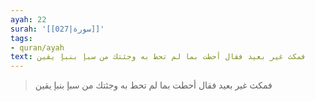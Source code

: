 ```yaml
---
ayah: 22
surah: '[[027|سورة]]'
tags:
- quran/ayah
text: فمكث غير بعيد فقال أحطت بما لم تحط به وجئتك من سبإ بنبإ يقين
---
```

> فمكث غير بعيد فقال أحطت بما لم تحط به وجئتك من سبإ بنبإ يقين
